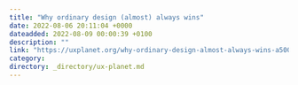```yaml
---
title: "Why ordinary design (almost) always wins"
date: 2022-08-06 20:11:04 +0000
dateadded: 2022-08-09 00:00:39 +0100
description: ""
link: "https://uxplanet.org/why-ordinary-design-almost-always-wins-a500893f89d5?source=rss----819cc2aaeee0---4"
category:
directory: _directory/ux-planet.md
---
```


